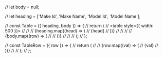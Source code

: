 
// let body = null;

// let heading = ['Make Id', 'Make Name', 'Model Id', 'Model Name'];

// const Table = ({ heading, body }) => {
//   return (
//     <table style={{ width: 500 }}>
//       <thead>
//         <tr>
//           {heading.map((head) => (
//             <th>{head}</th>
//           ))}
//         </tr>
//       </thead>
//       <tbody>
//         {body.map((row) => (
//           <TableRow row={row} />
//         ))}
//       </tbody>
//     </table>
//   );
// };

// const TableRow = ({ row }) => {
//   return (
//     <tr>
//       {row.map((val) => (
//         <td>{val}</td>
//       ))}
//     </tr>
//   );
// };